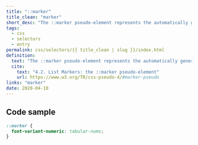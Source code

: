 ```yaml
---
title: "::marker"
title_clean: "marker"
short_desc: "The ::marker pseudo-element represents the automatically generated marker box of a list item."
tags:
  - css
  - selectors
  - entry
permalink: css/selectors/{{ title_clean | slug }}/index.html
definition:
  text: "The ::marker pseudo-element represents the automatically generated marker box of a list item."
  cite:
    text: "4.2. List Markers: the ::marker pseudo-element"
    url: https://www.w3.org/TR/css-pseudo-4/#marker-pseudo
links: "marker"
date: 2020-04-10
---
```


<h2 class="h3"><span>Code sample</span></h2>

```css
::marker {
  font-variant-numeric: tabular-nums;
}
```
